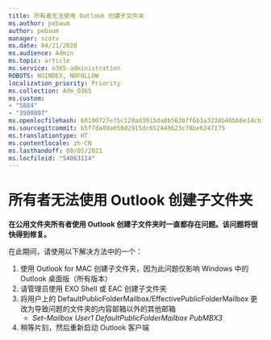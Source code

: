 ```yaml
---
title: 所有者无法使用 Outlook 创建子文件夹
ms.author: pebaum
author: pebaum
manager: scotv
ms.date: 04/21/2020
ms.audience: Admin
ms.topic: article
ms.service: o365-administration
ROBOTS: NOINDEX, NOFOLLOW
localization_priority: Priority
ms.collection: Adm_O365
ms.custom:
- "5884"
- "3500007"
ms.openlocfilehash: 60190727e75c120ad3915da8b563b7f6b1a3238b46bb6e14cbf956365e1a84e0
ms.sourcegitcommit: b5f7da89a650d2915dc652449623c78be6247175
ms.translationtype: HT
ms.contentlocale: zh-CN
ms.lasthandoff: 08/05/2021
ms.locfileid: "54063114"
---
```

# <a name="owner-cannot-create-sub-folder-using-outlook"></a>所有者无法使用 Outlook 创建子文件夹

**在公用文件夹所有者使用 Outlook 创建子文件夹时一直都存在问题。该问题将很快得到修复。**

在此期间，请使用以下解决方法中的一个：

1. 使用 Outlook for MAC 创建子文件夹，因为此问题仅影响 Windows 中的 Outlook 桌面版（所有版本）
2. 请管理员使用 EXO Shell 或 EAC 创建子文件夹
3. 将用户上的 DefaultPublicFolderMailbox/EffectivePublicFolderMailbox 更改为导致问题的文件夹的内容邮箱以外的其他邮箱  
    - *Set-Mailbox User1 DefaultPublicFolderMailbox PubMBX3*
4. 稍等片刻，然后重新启动 Outlook 客户端